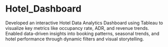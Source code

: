 # Hotel_Dashboard
Developed an interactive Hotel Data Analytics Dashboard using Tableau to visualize key metrics like occupancy rate, ADR, and revenue trends. Enabled data-driven insights into booking patterns, seasonal trends, and hotel performance through dynamic filters and visual storytelling.
